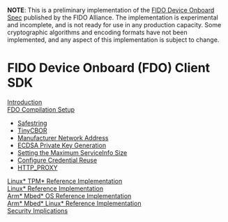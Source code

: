 **NOTE**: This is a preliminary implementation of the [FIDO Device Onboard Spec](https://fidoalliance.org/specs/FDO/fido-device-onboard-v1.0-ps-20210323/) published by the FIDO Alliance. The implementation is experimental and incomplete, and is not ready for use in any production capacity. Some cryptographic algorithms and encoding formats have not been implemented, and any aspect of this implementation is subject to change.

# FIDO Device Onboard (FDO) Client SDK

[ Introduction ](docs/introduction.md) <br>
[  FDO Compilation Setup ](docs/setup.md)
- [ Safestring ](docs/setup.md#safestring) <br>
- [ TinyCBOR ](docs/setup.md#tinycbor) <br>
- [ Manufacturer Network Address ](docs/setup.md#manuf_addr)
- [ ECDSA Private Key Generation ](docs/setup.md#ecdsa_priv)
- [ Setting the Maximum ServiceInfo Size](docs/setup.md#serviceinfo_mtu)
- [ Configure Credential Reuse](docs/setup.md#cred_reuse)
- [ HTTP_PROXY ](docs/setup.md#http_proxy)

[ Linux* TPM* Reference Implementation ](docs/tpm.md) <br>
[ Linux* Reference Implementation ](docs/linux.md) <br>
[ Arm* Mbed* OS Reference Implementation ](docs/mbedos.md) <br>
[ Arm* Mbed* Linux* Reference Implementation ](docs/mbed_linux.md) <br>
[Security Implications](docs/security_implications.md)

